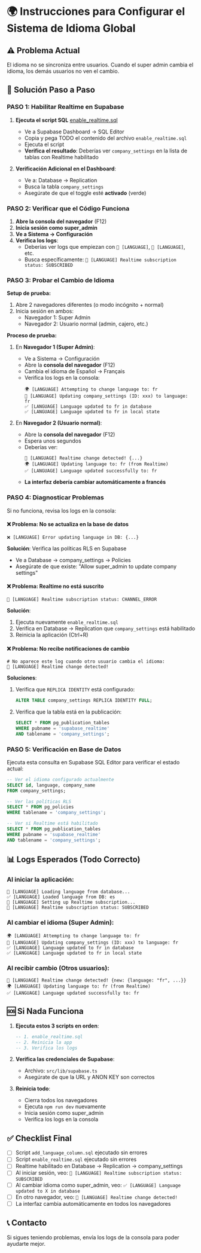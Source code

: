 # 🌍 Instrucciones para Configurar el Sistema de Idioma Global

## ⚠️ Problema Actual
El idioma no se sincroniza entre usuarios. Cuando el super admin cambia el idioma, los demás usuarios no ven el cambio.

## 🔧 Solución Paso a Paso

### PASO 1: Habilitar Realtime en Supabase

1. **Ejecuta el script SQL** [enable_realtime.sql](enable_realtime.sql)
   - Ve a Supabase Dashboard → SQL Editor
   - Copia y pega TODO el contenido del archivo `enable_realtime.sql`
   - Ejecuta el script
   - **Verifica el resultado**: Deberías ver `company_settings` en la lista de tablas con Realtime habilitado

2. **Verificación Adicional en el Dashboard**:
   - Ve a: Database → Replication
   - Busca la tabla `company_settings`
   - Asegúrate de que el toggle esté **activado** (verde)

### PASO 2: Verificar que el Código Funciona

1. **Abre la consola del navegador** (F12)
2. **Inicia sesión como super_admin**
3. **Ve a Sistema → Configuración**
4. **Verifica los logs**:
   - Deberías ver logs que empiezan con `🔄 [LANGUAGE]`, `📡 [LANGUAGE]`, etc.
   - Busca específicamente: `📡 [LANGUAGE] Realtime subscription status: SUBSCRIBED`

### PASO 3: Probar el Cambio de Idioma

**Setup de prueba:**
1. Abre 2 navegadores diferentes (o modo incógnito + normal)
2. Inicia sesión en ambos:
   - Navegador 1: Super Admin
   - Navegador 2: Usuario normal (admin, cajero, etc.)

**Proceso de prueba:**
1. En **Navegador 1 (Super Admin)**:
   - Ve a Sistema → Configuración
   - Abre la **consola del navegador** (F12)
   - Cambia el idioma de Español → Français
   - Verifica los logs en la consola:
     ```
     🌍 [LANGUAGE] Attempting to change language to: fr
     📝 [LANGUAGE] Updating company_settings (ID: xxx) to language: fr
     ✅ [LANGUAGE] Language updated to fr in database
     ✅ [LANGUAGE] Language updated to fr in local state
     ```

2. En **Navegador 2 (Usuario normal)**:
   - Abre la **consola del navegador** (F12)
   - Espera unos segundos
   - Deberías ver:
     ```
     🔔 [LANGUAGE] Realtime change detected! {...}
     🌍 [LANGUAGE] Updating language to: fr (from Realtime)
     ✅ [LANGUAGE] Language updated successfully to: fr
     ```
   - **La interfaz debería cambiar automáticamente a francés**

### PASO 4: Diagnosticar Problemas

Si no funciona, revisa los logs en la consola:

#### ❌ Problema: No se actualiza en la base de datos
```
❌ [LANGUAGE] Error updating language in DB: {...}
```
**Solución**: Verifica las políticas RLS en Supabase
- Ve a Database → company_settings → Policies
- Asegúrate de que existe: "Allow super_admin to update company settings"

#### ❌ Problema: Realtime no está suscrito
```
📡 [LANGUAGE] Realtime subscription status: CHANNEL_ERROR
```
**Solución**:
1. Ejecuta nuevamente `enable_realtime.sql`
2. Verifica en Database → Replication que `company_settings` está habilitado
3. Reinicia la aplicación (Ctrl+R)

#### ❌ Problema: No recibe notificaciones de cambio
```
# No aparece este log cuando otro usuario cambia el idioma:
🔔 [LANGUAGE] Realtime change detected!
```
**Soluciones**:
1. Verifica que `REPLICA IDENTITY` está configurado:
   ```sql
   ALTER TABLE company_settings REPLICA IDENTITY FULL;
   ```
2. Verifica que la tabla está en la publicación:
   ```sql
   SELECT * FROM pg_publication_tables
   WHERE pubname = 'supabase_realtime'
   AND tablename = 'company_settings';
   ```

### PASO 5: Verificación en Base de Datos

Ejecuta esta consulta en Supabase SQL Editor para verificar el estado actual:

```sql
-- Ver el idioma configurado actualmente
SELECT id, language, company_name
FROM company_settings;

-- Ver las políticas RLS
SELECT * FROM pg_policies
WHERE tablename = 'company_settings';

-- Ver si Realtime está habilitado
SELECT * FROM pg_publication_tables
WHERE pubname = 'supabase_realtime'
AND tablename = 'company_settings';
```

## 📊 Logs Esperados (Todo Correcto)

### Al iniciar la aplicación:
```
🔄 [LANGUAGE] Loading language from database...
✅ [LANGUAGE] Loaded language from DB: es
📡 [LANGUAGE] Setting up Realtime subscription...
📡 [LANGUAGE] Realtime subscription status: SUBSCRIBED
```

### Al cambiar el idioma (Super Admin):
```
🌍 [LANGUAGE] Attempting to change language to: fr
📝 [LANGUAGE] Updating company_settings (ID: xxx) to language: fr
✅ [LANGUAGE] Language updated to fr in database
✅ [LANGUAGE] Language updated to fr in local state
```

### Al recibir cambio (Otros usuarios):
```
🔔 [LANGUAGE] Realtime change detected! {new: {language: "fr", ...}}
🌍 [LANGUAGE] Updating language to: fr (from Realtime)
✅ [LANGUAGE] Language updated successfully to: fr
```

## 🆘 Si Nada Funciona

1. **Ejecuta estos 3 scripts en orden**:
   ```sql
   -- 1. enable_realtime.sql
   -- 2. Reinicia la app
   -- 3. Verifica los logs
   ```

2. **Verifica las credenciales de Supabase**:
   - Archivo: `src/lib/supabase.ts`
   - Asegúrate de que la URL y ANON KEY son correctos

3. **Reinicia todo**:
   - Cierra todos los navegadores
   - Ejecuta `npm run dev` nuevamente
   - Inicia sesión como super_admin
   - Verifica los logs en la consola

## ✅ Checklist Final

- [ ] Script `add_language_column.sql` ejecutado sin errores
- [ ] Script `enable_realtime.sql` ejecutado sin errores
- [ ] Realtime habilitado en Database → Replication → company_settings
- [ ] Al iniciar sesión, veo: `📡 [LANGUAGE] Realtime subscription status: SUBSCRIBED`
- [ ] Al cambiar idioma como super_admin, veo: `✅ [LANGUAGE] Language updated to X in database`
- [ ] En otro navegador, veo: `🔔 [LANGUAGE] Realtime change detected!`
- [ ] La interfaz cambia automáticamente en todos los navegadores

## 📞 Contacto

Si sigues teniendo problemas, envía los logs de la consola para poder ayudarte mejor.
